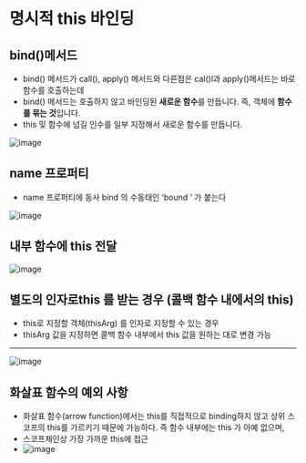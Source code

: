 # 명시적 this 바인딩

## bind()메서드

- bind() 메서드가 call(), apply() 메서드와 다른점은 cal()l과 apply()메서드는 바로 함수를 호출하는데
- bind() 메서드는 호출하지 않고 바인딩된 **새로운 함수**를 만듭니다. 즉, 객체에 **함수를 묶는 것**입니다.
- this 및 함수에 넘길 인수를 일부 지정해서 새로운 함수를 만듭니다.
    
![image](https://github.com/CitrusSoda/codeit14_techtalk/assets/162524947/bfd22b5b-925e-47a7-a1d9-795e3ce47dd8)

  
    

## name 프로퍼티

- name 프로퍼티에 동사 bind 의 수동태인 ‘bound ‘ 가 붙는다

![image](https://github.com/CitrusSoda/codeit14_techtalk/assets/162524947/38e2aad4-c7e1-4e96-b38a-681c81581c11)


## 내부 함수에 this 전달

![image](https://github.com/CitrusSoda/codeit14_techtalk/assets/162524947/65e8b8c9-0e1c-4d37-bfdc-35048badc54c)


## 별도의 인자로this 를 받는 경우 (콜백 함수 내에서의 this)

- this로 지정할 객체(thisArg) 를 인자로 지정할 수 있는 경우
- thisArg 값을 지정하면 콜백 함수 내부에서 this 값을 원하는 대로 변경 가능

---
![image](https://github.com/CitrusSoda/codeit14_techtalk/assets/162524947/4876921a-c859-4775-9405-b4090f044923)






## 화살표 함수의 예외 사항

- 화살표 함수(arrow function)에서는 this를 직접적으로 binding하지 않고 상위 스코프의 this를 가르키기 때문에 가능하다. 즉 함수 내부에는 this 가 아예 없으며,
- 스코프체인상 가장 가까운 this에 접근
- ![image](https://github.com/CitrusSoda/codeit14_techtalk/assets/162524947/a12269a8-4324-485c-a285-2f3c4ccc7697)


